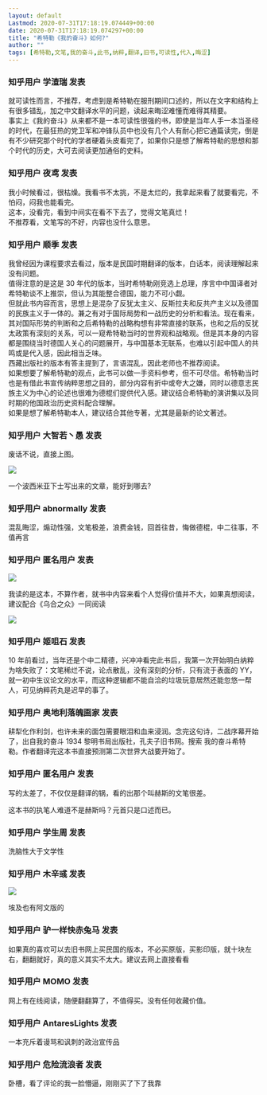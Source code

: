 ```yaml
---
layout: default
Lastmod: 2020-07-31T17:18:19.074449+00:00
date: 2020-07-31T17:18:19.074297+00:00
title: "希特勒《我的奋斗》如何?"
author: ""
tags: [希特勒,文笔,我的奋斗,此书,纳粹,翻译,旧书,可读性,代入,晦涩]
---
```



    
### 知乎用户  学渣瑞 发表
    
就可读性而言，不推荐，考虑到是希特勒在服刑期间口述的，所以在文字和结构上有很多错乱，加之中文翻译水平的问题，读起来晦涩难懂而难得其精要。  
事实上《我的奋斗》从来都不是一本可读性很强的书，即使是当年人手一本当圣经的时代，在最狂热的党卫军和冲锋队员中也没有几个人有耐心把它通篇读完，倒是有不少研究那个时代的学者硬着头皮看完了，如果你只是想了解希特勒的思想和那个时代的历史，大可去阅读更加通俗的史料。
    
    
    
    
### 知乎用户 夜鸢 发表
    
我小时候看过，很枯燥。我看书不太挑，不是太烂的，我拿起来看了就要看完，不怕闷，闷我也能看完。  
这本，没看完，看到中间实在看不下去了，觉得文笔真烂！  
不推荐看，文笔写的不好，内容也没什么意思。
    
    
    
    
### 知乎用户 顺季 发表
    
我曾经因为课程要求去看过，版本是民国时期翻译的版本，白话本，阅读理解起来没有问题。  
值得注意的是这是 30 年代的版本，当时希特勒刚竞选上总理，序言中中国译者对希特勒谈不上推崇，但认为其能整合德国，能力不可小觑。  
但就此书内容而言，思想上是混杂了反犹太主义、反斯拉夫和反共产主义以及德国的民族主义于一体的。兼之有对于国际局势和一战历史的分析和看法。现在看来，其对国际形势的判断和之后希特勒的战略构想有非常直接的联系，也和之后的反犹太政策有深刻的关系，可以一窥希特勒当时的世界观和战略观。但是其本身的内容都是围绕当时德国人关心的问题展开，与中国基本无联系，也难以引起中国人的共鸣或是代入感，因此相当乏味。  
西藏出版社的版本有答主提到了，言语混乱，因此老师也不推荐阅读。  
如果想要了解希特勒的观点，此书可以做一手资料参考，但不可尽信。希特勒当时也是有借此书宣传纳粹思想之目的，部分内容有折中或夸大之嫌，同时以德意志民族主义为中心的论述也很难为德棍们提供代入感。建议结合希特勒的演讲集以及同时期的他国政治历史资料配合理解。  
如果是想了解希特勒本人，建议结合其他专著，尤其是最新的论文著述。
    
    
    
    
### 知乎用户 大智若丶愚 发表
    
废话不说，直接上图。



![](https://images.weserv.nl/?url=https%3A//pic2.zhimg.com/v2-3efc96f6752ce29769fa380350c2b8d4_r.jpg%3Fsource%3D1940ef5c)

一个波西米亚下士写出来的文章，能好到哪去?
    
    
    
    
### 知乎用户 abnormally 发表
    
混乱晦涩，煽动性强，文笔极差，浪费金钱，回首往昔，悔做德棍，中二往事，不值再言
    
    
    
    
### 知乎用户 匿名用户 发表
    


![](https://images.weserv.nl/?url=https%3A//pic3.zhimg.com/v2-7f5550a6a3279b9d6d8374e63d011ce8_r.jpg%3Fsource%3D1940ef5c)

  
我读的是这本，不算作者，就书中内容来看个人觉得价值并不大，如果真想阅读，建议配合《乌合之众》一同阅读



![](https://images.weserv.nl/?url=https%3A//pic1.zhimg.com/v2-d8db0bc826d5f7978ee03f7156544627_r.jpg%3Fsource%3D1940ef5c)
    
    
    
    
### 知乎用户  姬咀石 发表
    
10 年前看过，当年还是个中二精德，兴冲冲看完此书后，我第一次开始明白纳粹为啥失败了：文笔稀烂不说，论点散乱，没有深刻的分析，只有流于表面的 YY，就一初中生议论文的水平，而这种逻辑都不能自洽的垃圾玩意居然还能忽悠一帮人，可见纳粹药丸是迟早的事了。
    
    
    
    
### 知乎用户 奥地利落魄画家 发表
    
耕犁化作利剑，也许未来的面包需要眼泪和血来浸润。念完这句诗，二战序幕开始了，出自我的奋斗 1934 黎明书局出版社，孔夫子旧书网。搜索 我的奋斗希特勒。作者翻译完这本书直接预测第二次世界大战要开始了。
    
    
    
    
### 知乎用户 匿名用户 发表
    
写的太差了，不仅仅是翻译的锅，看的出那个叫赫斯的文笔很差。

这本书的执笔人难道不是赫斯吗？元首只是口述而已。
    
    
    
    
### 知乎用户 学生周 发表
    
洗脑性大于文学性
    
    
    
    
### 知乎用户 木辛彧 发表
    


![](https://images.weserv.nl/?url=https%3A//pic3.zhimg.com/v2-d5a2de20bfb95d3bbd91c54698b0c0a9_r.jpg%3Fsource%3D1940ef5c)

  
埃及也有阿文版的
    
    
    
    
### 知乎用户 驴一样快赤兔马 发表
    
如果真的喜欢可以去旧书网上买民国的版本，不必买原版，买影印版，就十块左右，翻翻就好，真的意义其实不太大。建议去网上直接看看
    
    
    
    
### 知乎用户  MOMO 发表
    
网上有在线阅读，随便翻翻算了，不值得买。没有任何收藏价值。
    
    
    
    
### 知乎用户 AntaresLights 发表
    
一本充斥着谩骂和讽刺的政治宣传品
    
    
    
    
### 知乎用户 危险流浪者 发表
    
卧槽，看了评论的我一脸懵逼，刚刚买了下了我靠
    
    
    

